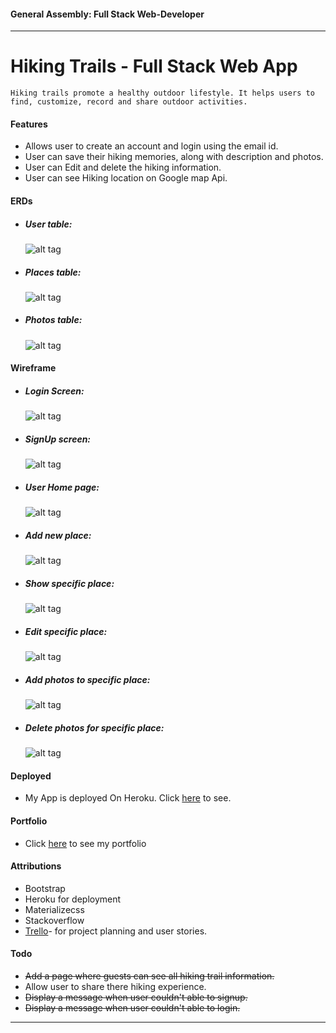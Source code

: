 #### General Assembly: Full Stack Web-Developer
---
# Hiking Trails - Full Stack Web App
    Hiking trails promote a healthy outdoor lifestyle. It helps users to find, customize, record and share outdoor activities.
    
#### Features
* Allows user to create an account and login using the email id.
* User can save their hiking memories, along with description and photos.
* User can Edit and delete the hiking information.
* User can see Hiking location on Google map Api.

#### ERDs
* ##### User table:

    ![alt tag](https://raw.githubusercontent.com/lanchana/hikingapp/master/ERDs/user.png)
* ##### Places table:

    ![alt tag](https://raw.githubusercontent.com/lanchana/hikingapp/master/ERDs/places.png)
* ##### Photos table:

    ![alt tag](https://raw.githubusercontent.com/lanchana/hikingapp/master/ERDs/photos.png)

#### Wireframe
* ##### Login Screen:

    ![alt tag](https://raw.githubusercontent.com/lanchana/hikingapp/master/wireframs/login%20page.jpeg)
* ##### SignUp screen:

    ![alt tag](https://raw.githubusercontent.com/lanchana/hikingapp/master/wireframs/Signup.jpeg)
* ##### User Home page:

    ![alt tag](https://raw.githubusercontent.com/lanchana/hikingapp/master/wireframs/New%20mockup.jpeg)
* ##### Add new place:

    ![alt tag](https://raw.githubusercontent.com/lanchana/hikingapp/master/wireframs/places%20add%20new.jpeg)
* ##### Show specific place:

    ![alt tag](https://raw.githubusercontent.com/lanchana/hikingapp/master/wireframs/Places%20Show.jpeg) 
* ##### Edit specific place:

    ![alt tag](https://raw.githubusercontent.com/lanchana/hikingapp/master/wireframs/Places%20edit.jpeg) 
* ##### Add photos to specific place:

    ![alt tag](https://raw.githubusercontent.com/lanchana/hikingapp/master/wireframs/Add%20photo.jpeg) 
* ##### Delete photos for specific place:

    ![alt tag](https://raw.githubusercontent.com/lanchana/hikingapp/master/wireframs/Photo%20delete.jpeg) 
    
#### Deployed
* My App is deployed On Heroku. Click [here](https://morning-tor-53182.herokuapp.com/) to see.

#### Portfolio
* Click [here](http://lanchana.bitballoon.com) to see my portfolio

#### Attributions
* Bootstrap
* Heroku for deployment
* Materializecss
* Stackoverflow
* [Trello](https://trello.com/b/r1bC84tY)- for project planning and user stories.

#### Todo
* ~~Add a page where guests can see all hiking trail information.~~
* Allow user to share there hiking experience.
* ~~Display a message when user couldn't able to signup.~~
* ~~Display a message when user couldn't able to login.~~

---


